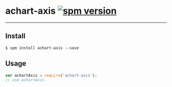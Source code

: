 # achart-axis [![spm version](http://spmjs.io/badge/achart-axis)](http://spmjs.io/package/achart-axis)

---



## Install

```
$ spm install achart-axis --save
```

## Usage

```js
var achartAxis = require('achart-axis');
// use achartAxis
```
